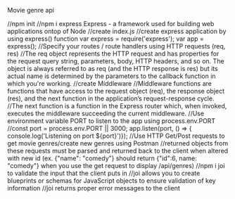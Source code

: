 Movie genre api

//npm init
//npm i express 
    Express - a framework used for building web applications ontop of Node 
//create index.js 
//create express application by using express() function 
    var express = require('express');
    var app = express(); 
//Specify your routes / route handlers using HTTP requests (req, res) 
    //The req object represents the HTTP request and has properties for the request query string, parameters, body, HTTP headers, and so on. The object is always referred to as req (and the HTTP response is res) but its actual name is determined by the parameters to the callback function in which you're working. 
//create Middleware
    //Middleware functions are functions that have access to the request object (req), the response object (res), and the next function in the application’s request-response cycle. 
    //The next function is a function in the Express router which, when invoked, executes the middleware succeeding the current middleware.
//Use environment variable PORT to listen to the app using process.env.PORT
    //const port = process.env.PORT || 3000; 
    app.listen(port, () => { console.log('Listening on port ${port}')});
//Use HTTP Get/Post requests to get movie genres/create new genres using Postman
    //returned objects from these requests must be parsed and returned back to the client when altered with new id (ex. {"name": "comedy"} should return {"id":6, name: "comedy"} when you use the get request to display /api/genres)
//npm i joi to validate the input that the client puts in 
    //joi allows you to create blueprints or schemas for JavaScript objects to ensure validation of key information 
    //joi returns proper error messages to the client 
